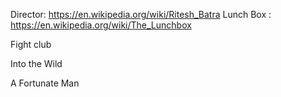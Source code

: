 
Director: https://en.wikipedia.org/wiki/Ritesh_Batra
Lunch Box : https://en.wikipedia.org/wiki/The_Lunchbox  


Fight club  

Into the Wild  

A Fortunate Man  
